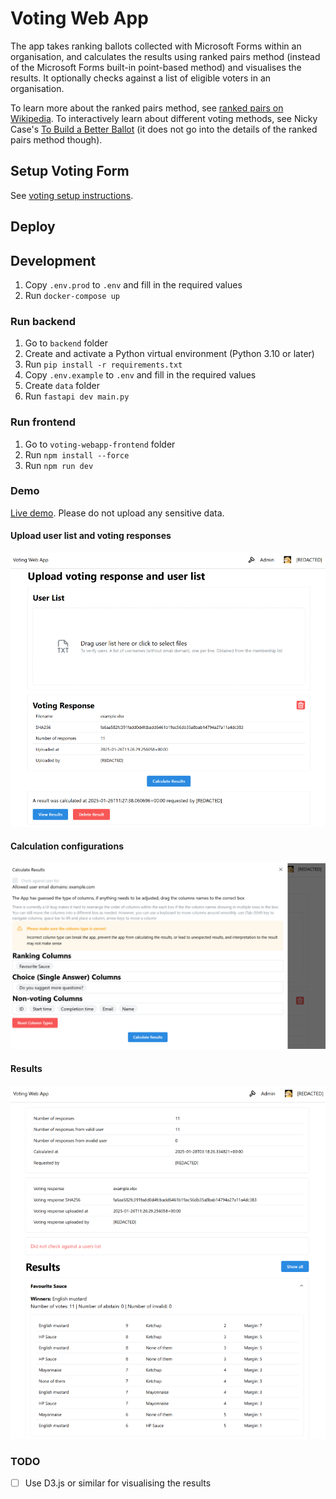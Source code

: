# Voting Web App

The app takes ranking ballots collected with Microsoft Forms within an organisation, and calculates the results using ranked pairs method (instead of the Microsoft Forms built-in point-based method) and visualises the results. It optionally checks against a list of eligible voters in an organisation.

To learn more about the ranked pairs method, see [ranked pairs on Wikipedia](https://en.wikipedia.org/wiki/Ranked_pairs). To interactively learn about different voting methods, see Nicky Case's [To Build a Better Ballot](https://ncase.me/ballot) (it does not go into the details of the ranked pairs method though).

## Setup Voting Form

See [voting setup instructions](https://voting-demo.cjxol.com/setup-instructions/).

## Deploy

## Development

1. Copy `.env.prod` to `.env` and fill in the required values
2. Run `docker-compose up`

### Run backend

1. Go to `backend` folder
2. Create and activate a Python virtual environment (Python 3.10 or later)
3. Run `pip install -r requirements.txt`
4. Copy `.env.example` to `.env` and fill in the required values
5. Create `data` folder
6. Run `fastapi dev main.py`

### Run frontend

1. Go to `voting-webapp-frontend` folder
2. Run `npm install --force`
3. Run `npm run dev`

### Demo

[Live demo](https://voting-demo.cjxol.com). Please do not upload any sensitive data.

#### Upload user list and voting responses

![Upload user list and voting responses](./docs/images/upload.png)

#### Calculation configurations

![Calculation configurations](./docs/images/calculate.png)

#### Results

![Results](./docs/images/results.png)

### TODO

- [ ] Use D3.js or similar for visualising the results
